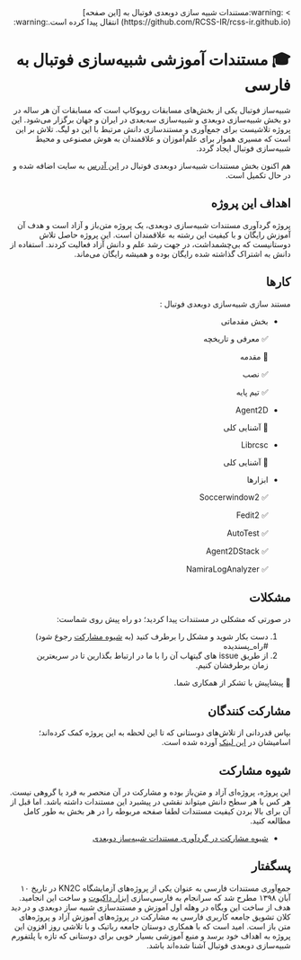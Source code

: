 <div dir="rtl">
> :warning:مستندات شبیه سازی دوبعدی فوتبال به [این صفحه](https://github.com/RCSS-IR/rcss-ir.github.io) انتقال پیدا کرده است.:warning:

# 🎓 مستندات آموزشی شبیه‌سازی فوتبال به فارسی

شبیه‌ساز فوتبال یکی از بخش‌های مسابقات روبوکاپ است که مسابقات آن هر ساله در دو بخش شبیه‌سازی دوبعدی و شبیه‌سازی سه‌بعدی در ایران و جهان برگزار می‌شود. این پروژه تلاشیست برای جمع‌آوری و مستندسازی دانش مرتبط با این دو لیگ. تلاش بر این است که مسیری هموار برای علم‌آموزان و علاقمندان به هوش مصنوعی و محیط شبیه‌سازی فوتبال ایجاد گردد.

هم اکنون بخش مستندات شبیه‌ساز دوبعدی فوتبال در [این آدرس](https://rcss.ir/2D/FA) به سایت اضافه شده و در حال تکمیل است.

## اهداف این پروژه

پروژه گردآوری مستندات شبیه‌سازی دوبعدی، یک پروژه متن‌باز و آزاد است و هدف آن آموزش رایگان و با کیفیت این رشته به علاقمندان است. این پروژه حاصل تلاش دوستانیست که بی‌چشمداشت، در جهت رشد علم و دانش آزاد فعالیت کردند. استفاده از دانش به اشتراک گذاشته شده رایگان بوده و همیشه رایگان می‌ماند.

## کارها

مستند سازی شبیه‌سازی دوبعدی فوتبال :

- بخش مقدماتی
  
   :white_check_mark: معرفی و تاریخچه
  
   :black_square_button: مقدمه
  
   :white_check_mark: نصب
  
   :white_check_mark: تیم پایه
  
- Agent2D
  
  :black_square_button: آشنایی کلی
  
- Librcsc
  
  :black_square_button: آشنایی کلی
  
- ابزار‌ها
  
  :white_check_mark: Soccerwindow2
  
  :white_check_mark: Fedit2
  
  :white_check_mark: AutoTest
  
  :white_check_mark: Agent2DStack
  
  :white_check_mark: NamiraLogAnalyzer
  

## مشکلات

در صورتی که مشکلی در مستندات پیدا کردید؛ دو راه پیش روی شماست:

1. دست بکار شوید و مشکل را برطرف کنید (به [شیوه مشارکت](https://rcss.ir/2D/FA/contribute) رجوع شود) #راه_پسندیده 
2. از طریق issue های گیتهاب آن را با ما در ارتباط بگذارین تا در سریعترین زمان برطرفشان کنیم.

💐 پیشاپیش با تشکر از همکاری شما.

## مشارکت کنندگان

بپاس قدردانی از تلاش‌های دوستانی که تا این لحظه به این پروژه کمک کرده‌اند؛ اسامیشان در [این لینک](https://rcss.ir/2D/FA/about-us) آورده شده است.

## شیوه مشارکت

این پروژه، پروژه‌ای آزاد و متن‌باز بوده و مشارکت در آن منحصر به فرد یا گروهی نیست. هر کس با هر سطح دانش میتواند نقشی در پیشبرد این مستندات داشته باشد. اما قبل از آن برای بالا بردن کیفیت مستندات لطفا صفحه مربوطه را در هر بخش به طور کامل مطالعه کنید.

- [شیوه مشارکت در گردآوری مستندات شبیه‌ساز دوبعدی](https://rcss.ir/2D/FA/contribute)

## پسگفتار

جمع‌آوری مستندات فارسی به عنوان یکی از پروژه‌های آزمایشگاه KN2C در تاریخ ۱۰ آبان ۱۳۹۸ مطرح شد که سرانجام به فارسی‌سازی [ابزار داکیوت](https://github.com/sadraiiali/docute-fa) و ساخت این انجامید. هدف از ساخت این وبگاه  در وهله اول آموزش و مستندسازی شبیه ساز دوبعدی و در دید کلان تشویق جامعه کاربری فارسی به مشارکت در پروژه‌های آموزش آزاد و پروژه‌های متن باز است. امید است که با همکاری دوستان جامعه رباتیک و با تلاشی روز افزون این پروژه به اهداف خود برسد و منبع آموزشی بسیار خوبی برای دوستانی که تازه با پلتفورم شبیه‌سازی دوبعدی فوتبال آشنا شده‌اند باشد.

</div>
